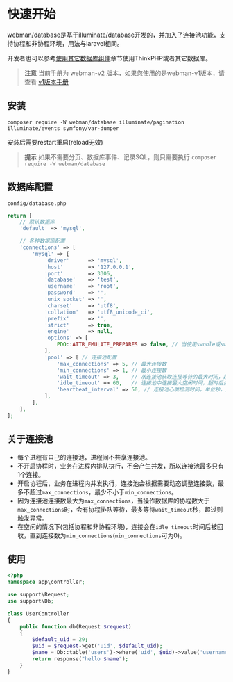 # 快速开始

[webman/database](https://github.com/webman-php/database)是基于[illuminate/database](https://github.com/illuminate/database)开发的，并加入了连接池功能，支持协程和非协程环境，用法与laravel相同。

开发者也可以参考[使用其它数据库组件](others.md)章节使用ThinkPHP或者其它数据库。

> **注意**
> 当前手册为 webman-v2 版本，如果您使用的是webman-v1版本，请查看 [v1版本手册](https://v1.webman.rmb.run/guide/db/tutorial)

## 安装

`composer require -W webman/database illuminate/pagination illuminate/events symfony/var-dumper`

安装后需要restart重启(reload无效)

> **提示**
> 如果不需要分页、数据库事件、记录SQL，则只需要执行
> `composer require -W webman/database`

## 数据库配置

`config/database.php`

```php
return [
    // 默认数据库
    'default' => 'mysql',

    // 各种数据库配置
    'connections' => [
        'mysql' => [
            'driver'      => 'mysql',
            'host'        => '127.0.0.1',
            'port'        => 3306,
            'database'    => 'test',
            'username'    => 'root',
            'password'    => '',
            'unix_socket' => '',
            'charset'     => 'utf8',
            'collation'   => 'utf8_unicode_ci',
            'prefix'      => '',
            'strict'      => true,
            'engine'      => null,
            'options' => [
                PDO::ATTR_EMULATE_PREPARES => false, // 当使用swoole或swow作为驱动时是必须的
            ],
            'pool' => [ // 连接池配置
                'max_connections' => 5, // 最大连接数
                'min_connections' => 1, // 最小连接数
                'wait_timeout' => 3,    // 从连接池获取连接等待的最大时间，超时后会抛出异常。仅在协程环境有效
                'idle_timeout' => 60,   // 连接池中连接最大空闲时间，超时后会关闭回收，直到连接数为min_connections
                'heartbeat_interval' => 50, // 连接池心跳检测时间，单位秒，建议小于60秒
            ],
        ],
    ],
];
```

## 关于连接池

* 每个进程有自己的连接池，进程间不共享连接池。
* 不开启协程时，业务在进程内排队执行，不会产生并发，所以连接池最多只有1个连接。
* 开启协程后，业务在进程内并发执行，连接池会根据需要动态调整连接数，最多不超过`max_connections`，最少不小于`min_connections`。
* 因为连接池连接数最大为`max_connections`，当操作数据库的协程数大于`max_connections`时，会有协程排队等待，最多等待`wait_timeout`秒，超过则触发异常。
* 在空闲的情况下(包括协程和非协程环境)，连接会在`idle_timeout`时间后被回收，直到连接数为`min_connections`(`min_connections`可为0)。

## 使用

```php
<?php
namespace app\controller;

use support\Request;
use support\Db;

class UserController
{
    public function db(Request $request)
    {
        $default_uid = 29;
        $uid = $request->get('uid', $default_uid);
        $name = Db::table('users')->where('uid', $uid)->value('username');
        return response("hello $name");
    }
}
```

